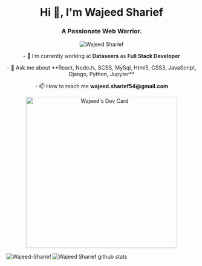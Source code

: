 <h1 align="center">Hi 👋, I'm Wajeed Sharief</h1>
<h3 align="center">A Passionate Web Warrior.</h3>

<p align="center"> <img src="https://komarev.com/ghpvc/?username=Wajeed98" alt="Wajeed Sharief" /> </p>
<p align="center">
- 🔭 I’m currently working at <strong>Dataseers</strong> as <strong>Full Stack Developer</strong>
<p align="center">
- 💬 Ask me about **React, NodeJs, SCSS, MySql, Html5, CSS3, JavaScript, Django, Python, Jupyter**
<p align="center">
- 📫 How to reach me <strong>wajeed.sharief54@gmail.com</strong>
</p>

<p align="center">
<a href="https://app.daily.dev/Wajeed98"><img src="https://api.daily.dev/devcards/6ab1507aa89c46159e5095d207cff407.png?r=tzo" width="400" alt="Wajeed's Dev Card"/></a>
</p>

<p><img align="left" src="https://github-readme-stats.vercel.app/api/top-langs/?username=Wajeed98" alt="Wajeed-Sharief" /></p>


![Wajeed Sharief github stats](https://github-readme-stats.vercel.app/api?username=Wajeed98&show_icons=true&theme=radical)
